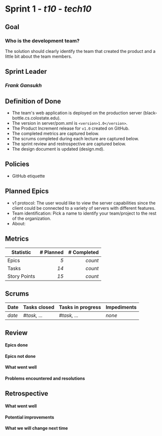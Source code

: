 # Sprint 1 - *t10* - *tech10*

## Goal
### Who is the development team?
The solution should clearly identify the team that created the product and a little bit about the team members.

## Sprint Leader
### *Frank Gansukh*

## Definition of Done

* The team's web application is deployed on the production server (black-bottle.cs.colostate.edu).
* The version in server/pom.xml is `<version>1.0</version>`.
* The Product Increment release for `v1.0` created on GitHub.
* The completed metrics are captured below.
* The scrums completed during each lecture are captured below.
* The sprint review and restrospective are captured below.
* The design document is updated (design.md).


## Policies

* GitHub etiquette


## Planned Epics

- v1 protocol: The user would like to view the server capabilities since the client could be connected to a variety of servers with different features.
- Team identification: Pick a name to identify your team/project to the rest of the organization.
- About: 

## Metrics

| Statistic | # Planned | # Completed |
| --- | ---: | ---: |
| Epics | *5* | *count* |
| Tasks |  *14*   | *count* | 
| Story Points |  *15*  | *count* | 


## Scrums

| Date | Tasks closed  | Tasks in progress | Impediments |
| :--- | :--- | :--- | :--- |
| *date* | *#task, ...* | *#task, ...* | *none* | 


## Review

#### Epics done  

#### Epics not done 

#### What went well

#### Problems encountered and resolutions


## Retrospective

#### What went well

#### Potential improvements

#### What we will change next time
